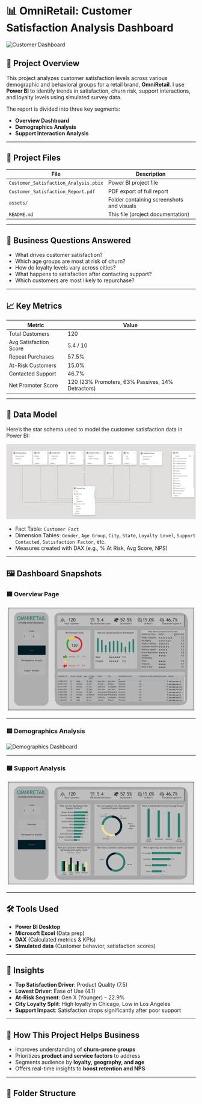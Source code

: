 # 📊 OmniRetail: Customer Satisfaction Analysis Dashboard 

![Customer Dashboard](./assets/overview-dashboard.jpg)

## 📌 Project Overview

This project analyzes customer satisfaction levels across various demographic and behavioral groups for a retail brand, **OmniRetail**. I use **Power BI** to identify trends in satisfaction, churn risk, support interactions, and loyalty levels using simulated survey data.

The report is divided into three key segments:  
- **Overview Dashboard**
- **Demographics Analysis**
- **Support Interaction Analysis**

---

## 📁 Project Files

| File | Description |
|------|-------------|
| `Customer_Satisfaction_Analysis.pbix` | Power BI project file |
| `Customer_Satisfaction_Report.pdf` | PDF export of full report |
| `assets/` | Folder containing screenshots and visuals |
| `README.md` | This file (project documentation) |

---

## 🧠 Business Questions Answered

- What drives customer satisfaction?
- Which age groups are most at risk of churn?
- How do loyalty levels vary across cities?
- What happens to satisfaction after contacting support?
- Which customers are most likely to repurchase?

---

## 📈 Key Metrics

| Metric | Value |
|--------|-------|
| Total Customers | 120 |
| Avg Satisfaction Score | 5.4 / 10 |
| Repeat Purchases | 57.5% |
| At-Risk Customers | 15.0% |
| Contacted Support | 46.7% |
| Net Promoter Score | 120 (23% Promoters, 63% Passives, 14% Detractors) |

---

## 🧩 Data Model

Here’s the star schema used to model the customer satisfaction data in Power BI:

![Data Model](./assets/modelling-cust-sat.png)

- Fact Table: `Customer Fact`
- Dimension Tables: `Gender`, `Age Group`, `City`, `State`, `Loyalty Level`, `Support Contacted`, `Satisfaction Factor`, etc.
- Measures created with DAX (e.g., % At Risk, Avg Score, NPS)

---

## 🖼️ Dashboard Snapshots

### 🟩 Overview Page
![Overview Dashboard](./assets/customer-satisfaction-overview.jpg)

---

### 🟨 Demographics Analysis
![Demographics Dashboard](./assets/customer-satisfaction-demographics.jpg)

---

### 🟦 Support Analysis
![Support Dashboard](./assets/customer-satisfaction-support.jpg)

---

## 🛠️ Tools Used

- **Power BI Desktop**
- **Microsoft Excel** (Data prep)
- **DAX** (Calculated metrics & KPIs)
- **Simulated data** (Customer behavior, satisfaction scores)

---

## 📌 Insights

- **Top Satisfaction Driver**: Product Quality (7.5)
- **Lowest Driver**: Ease of Use (4.1)
- **At-Risk Segment**: Gen X (Younger) – 22.9%
- **City Loyalty Split**: High loyalty in Chicago, Low in Los Angeles
- **Support Impact**: Satisfaction drops significantly after poor support

---

## 💼 How This Project Helps Business

- Improves understanding of **churn-prone groups**
- Prioritizes **product and service factors** to address
- Segments audience by **loyalty, geography, and age**
- Offers real-time insights to **boost retention and NPS**

---

## 📂 Folder Structure

